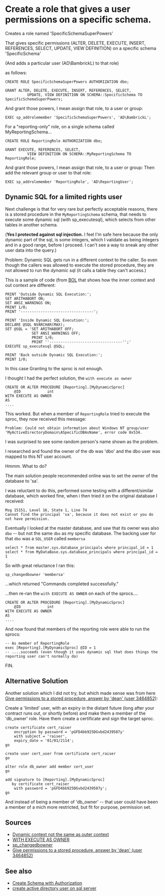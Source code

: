 # Create a role that gives a user permissions on a specific schema.

Creates a role named 'SpecificSchemaSuperPowers'

That gives specific permissions (ALTER, DELETE, EXECUTE, INSERT, REFERENCES, SELECT, UPDATE, VIEW DEFINITION) on a specific schema 'SpecificSchema'

(And adds a particular user (AD\BambrickL) to that role)

as follows:

    CREATE ROLE SpecificSchemaSuperPowers AUTHORIZATION dbo;

    GRANT ALTER, DELETE, EXECUTE, INSERT, REFERENCES, SELECT,
              UPDATE, VIEW DEFINITION ON SCHEMA::SpecificSchema TO SpecificSchemaSuperPowers;

And grant those powers, I mean assign that role, to a user or group:

    EXEC sp_addrolemember 'SpecificSchemaSuperPowers', 'AD\BambrickL';


For a "reporting-only" role, on a single schema called MyReportingSchema...


    CREATE ROLE ReportingRole AUTHORIZATION dbo;

    GRANT EXECUTE, REFERENCES, SELECT,
              VIEW DEFINITION ON SCHEMA::MyReportingSchema TO ReportingRole;


And grant those powers, I mean assign that role, to a user or group:
Then add the relevant group or user to that role:


    EXEC sp_addrolemember 'ReportingRole', 'AD\ReportingUser';



## Dynamic SQL for a limited rights user


Next challenge is that for very rare but perfectly acceptable reasons, there is a stored procedure in the `MyReportingSchema` schema, that needs to execute some dynamic sql (with sp_executesql), which selects from other tables in another schema.

(**Yes I protected against sql injection.** I feel I'm safe here because the only dynamic part of the sql, is some integers, which I validate as being integers and in a good range, before I proceed. I can't see a way to sneak any other user data into the query.)

Problem: Dynamic SQL gets run in a different context to the caller. So even though the callers was allowed to execute the stored procedure, they are not allowed to run the *dynamic* sql (it calls a table they can't access.)


This is a sample of code (from [BOL](https://docs.microsoft.com/en-us/previous-versions/sql/sql-server-2008-r2/ms187051(v=sql.105)?redirectedfrom=MSDN) that shows how the inner context and out context are different:

	PRINT 'Outside Dynamic SQL Execution:';
	SET ARITHABORT ON;
	SET ANSI_WARNINGS ON;
	PRINT 1/0;
	PRINT '---------------------------------';

	PRINT 'Inside Dynamic SQL Execution:';
	DECLARE @SQL NVARCHAR(MAX);
	SET @SQL = 'SET ARITHABORT OFF;
				SET ANSI_WARNINGS OFF;
				PRINT 1/0;
				PRINT ''---------------------------------'';'
	EXECUTE sp_executesql @SQL;

	PRINT 'Back outside Dynamic SQL Execution:';
	PRINT 1/0;


In this case Granting to the sproc is not enough.

I thought I had the perfect solution, the `with execute as owner`


	CREATE OR ALTER PROCEDURE [Reporting].[MyDynamicSproc]
		@ID            int
	WITH EXECUTE AS OWNER
	AS
	....



This worked. But when a member of `ReportingRole` tried to execute the sproc, they now received this message:


	Problem: Could not obtain information about Windows NT group/user 'MyActiveDirectoryDomain\ASpecificDBAsName', error code 0x534.

I was surprised to see some random person's name shown as the problem.

I researched and found the owner of the db was 'dbo' and the dbo user was mapped to this NT user account.

Hmmm. What to do?

The main solution people recommended online was to set the owner of the database to 'sa'.

I was reluctant to do this, performed some testing with a different/similar database, which worked fine, when i then tried it on the original database I received:


	Msg 15151, Level 16, State 1, Line 74
	Cannot find the principal 'sa', because it does not exist or you do not have permission.


Eventually I looked at the master database, and saw that its owner was also `dbo` -- but not the same `dbo` as my specific database. The backing user for that `dbo` was a `SQL_USER` called `membersa`

	select * from master.sys.database_principals where principal_id = 1
	select * from MyDataBase.sys.database_principals where principal_id = 1

So with great reluctance I ran this:

	sp_changedbowner 'membersa'

...which returned "Commands completed successfully."

...then re-ran the `with EXECUTE AS OWNER` on each of the sprocs....


	CREATE OR ALTER PROCEDURE [Reporting].[MyDynamicSproc]
		@ID            int
	WITH EXECUTE AS OWNER
	AS
	....


And now found that members of the reporting role were able to run the sprocs:

	-- As member of ReportingRole
	exec [Reporting].[MyDynamicSproc] @ID = 1
	-- ....succeeds (even though it uses dynamic sql that does things the reporting user can't normally do)


FIN.


## Alternative Solution


Another solution which I did not try, but which made sense was from here [Give permissions to a stored procedure, answer by 'dean' (user 3464852)](https://stackoverflow.com/a/22803561/49):


Create a 'limited' user, with an expiry in the distant future (long after your contract runs out, or shortly before) and make them a member of the 'db_owner' role. Have them create a certificate and sign the target sproc.

	create certificate cert_raiser
		encryption by password = 'pGFD4bb925DGvbd2439587y'
		with subject = 'raiser',
		expiry_date = '01/01/2114';
	go

	create user cert_user from certificate cert_raiser
	go

	alter role db_owner add member cert_user
	go

	add signature to [Reporting].[MyDynamicSproc]
	   by certificate cert_raiser
		with password = 'pGFD4bb925DGvbd2439587y';
	go


And instead of being a member of 'db_owner' -- that user could have been a member of a mich more restricted, but fit for purpose, permission set.


## Sources

- [Dynamic context not the same as outer context](https://docs.microsoft.com/en-us/previous-versions/sql/sql-server-2008-r2/ms187051(v=sql.105)?redirectedfrom=MSDN)
- [WITH EXECUTE AS OWNER](https://docs.microsoft.com/en-us/sql/t-sql/statements/execute-as-clause-transact-sql?view=sql-server-ver15)
- [sp_changedbowner](https://docs.microsoft.com/en-us/sql/relational-databases/system-stored-procedures/sp-changedbowner-transact-sql?view=sql-server-ver15)
- [Give permissions to a stored procedure, answer by 'dean' (user 3464852)](https://stackoverflow.com/a/22803561/49)


## See also

- [Create Schema with Authorization](Create_Schema_Authorization.md)
- [create active directory user on sql server](../sql_server/create_active_directory_user_on_sql_server.md)